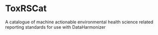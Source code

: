 # ToxRSCat
A catalogue of machine actionable environmental health science related reporting standards for use with DataHarmonizer
